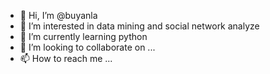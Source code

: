 - 👋 Hi, I’m @buyanla
- 👀 I’m interested in data mining and social network analyze
- 🌱 I’m currently learning python
- 💞️ I’m looking to collaborate on ...
- 📫 How to reach me ...

<!---
buyanla/buyanla is a ✨ special ✨ repository because its `README.md` (this file) appears on your GitHub profile.
You can click the Preview link to take a look at your changes.
--->
